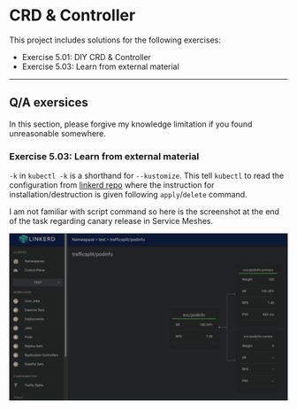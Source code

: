# CRD & Controller

This project includes solutions for the following exercises:

* Exercise 5.01: DIY CRD & Controller
* Exercise 5.03: Learn from external material

---

## Q/A exersices

In this section, please forgive my knowledge limitation if you found unreasonable somewhere.

### Exercise 5.03: Learn from external material
`-k` in `kubectl -k` is a shorthand for `--kustomize`. This tell `kubectl` to read the configuration from [linkerd repo](https://github.com/fluxcd/flagger/blob/main/kustomize/linkerd/kustomization.yaml) where the instruction for installation/destruction is given following `apply`/`delete` command.

I am not familiar with script command so here is the screenshot at the end of the task regarding canary release in Service Meshes.

!['Traffic split after the new version of the app was gradually rolled out'](image/traffic_split.png)